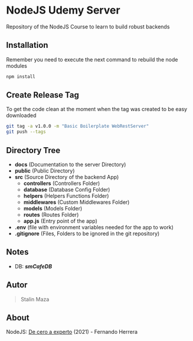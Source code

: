 # NodeJS Udemy Server

Repository of the NodeJS Course to learn to build robust backends

## Installation

Remember you need to execute the next command to rebuild the node modules

```bash
npm install
```

## Create Release Tag

To get the code clean at the moment when the tag was created to be easy downloaded

```bash
git tag -a v1.0.0 -m "Basic Boilerplate WebRestServer"
git push --tags
```

## Directory Tree

* **docs** (Documentation to the server Directory)
* **public** (Public Directory)
* **src** (Source Directory of the backend App)
   * **controllers** (Controllers Folder)
   * **database** (Database Config Folder)
   * **helpers** (Helpers Functions Folder)
   * **middlewares** (Custom Middlewares Folder)
   * **models** (Models Folder)
   * **routes** (Routes Folder)
   * **app.js** (Entry point of the app)
 * **.env** (file with environment variables needed for the app to work)
 * **.gitignore** (Files, Folders to be ignored in the git repository)

## Notes
- DB: ***smCafeDB***

## Autor
> Stalin Maza

## About

NodeJS: [De cero a experto](https://www.udemy.com/course/node-de-cero-a-experto) (2021) - Fernando Herrera